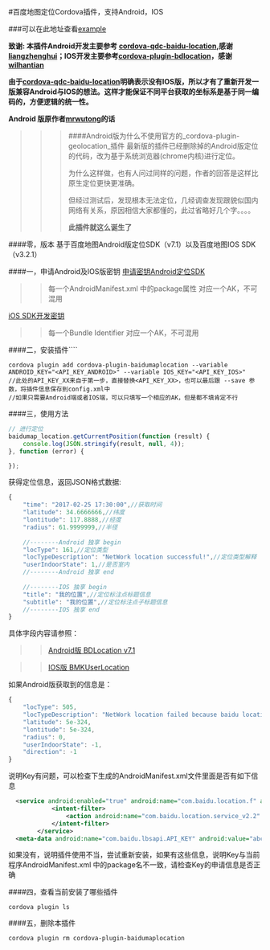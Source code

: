 #百度地图定位Cordova插件，支持Android，IOS


###可以在此地址查看[example](https://github.com/aruis/testbmap-cordova-ionic)

__致谢: 本插件Android开发主要参考 [cordova-qdc-baidu-location](https://github.com/liangzhenghui/cordova-qdc-baidu-location),感谢[liangzhenghui](https://github.com/liangzhenghui)；IOS开发主要参考[cordova-plugin-bdlocation](https://github.com/wilhantian/cordova-plugin-bdlocation)，感谢[wilhantian](https://github.com/wilhantian)__


__由于[cordova-qdc-baidu-location](https://github.com/liangzhenghui/cordova-qdc-baidu-location)明确表示没有IOS版，所以才有了重新开发一版兼容Android与IOS的想法。这样才能保证不同平台获取的坐标系是基于同一编码的，方便逻辑的统一性。__

__Android 版原作者[mrwutong](https://github.com/mrwutong)的话__

>>>####Android版为什么不使用官方的_cordova-plugin-geolocation_插件
>>>最新版的插件已经删除掉的Android版定位的代码，改为基于系统浏览器(chrome内核)进行定位。
>>>
>>>为什么这样做，也有人问过同样的问题，作者的回答是这样比原生定位更快更准确。
>>>
>>>但经过测试后，发现根本无法定位，几经调查发现跟貌似国内网络有关系，原因相信大家都懂的，此过省略好几个字。。。。
>>>
>>>__此插件就这么诞生了__

####零，版本
基于百度地图Android版定位SDK（v7.1）以及百度地图IOS SDK （v3.2.1）

####一，申请Android及IOS版密钥
[申请密钥Android定位SDK](http://developer.baidu.com/map/index.php?title=android-locsdk/guide/key)

>>每一个AndroidManifest.xml 中的package属性 对应一个AK，不可混用

[iOS SDK开发密钥](http://lbsyun.baidu.com/index.php?title=iossdk/guide/key)

>>每一个Bundle Identifier 对应一个AK，不可混用
  
####二，安装插件````

```shell
cordova plugin add cordova-plugin-baidumaplocation --variable ANDROID_KEY="<API_KEY_ANDROID>" --variable IOS_KEY="<API_KEY_IOS>"
//此处的API_KEY_XX来自于第一步，直接替换<API_KEY_XX>，也可以最后跟 --save 参数，将插件信息保存到config.xml中
//如果只需要Android端或者IOS端，可以只填写一个相应的AK，但是都不填肯定不行
```

####三，使用方法

```javascript
// 进行定位
baidumap_location.getCurrentPosition(function (result) {
    console.log(JSON.stringify(result, null, 4));
}, function (error) {

});
```

获得定位信息，返回JSON格式数据:

```javascript
{
    "time": "2017-02-25 17:30:00",//获取时间
    "latitude": 34.6666666,//纬度
    "lontitude": 117.8888,//经度
    "radius": 61.9999999,//半径
 
    //--------Android 独享 begin
    "locType": 161,//定位类型                                            
    "locTypeDescription": "NetWork location successful!",//定位类型解释   
    "userIndoorState": 1,//是否室内                                     
    //--------Android 独享 end
    
    //--------IOS 独享 begin
    "title": "我的位置",//定位标注点标题信息
    "subtitle": "我的位置",//定位标注点子标题信息
    //--------IOS 独享 end
}
```
具体字段内容请参照：
>>[Android版 BDLocation v7.1](http://wiki.lbsyun.baidu.com/cms/androidloc/doc/v7.1/index.html)

>>[IOS版 BMKUserLocation](http://wiki.lbsyun.baidu.com/cms/iossdk/doc/v3_2_0/html/interface_b_m_k_user_location.html#aba4b76e55f4605c5554fe16aca1b4fbf) 

如果Android版获取到的信息是：

```javascript
{
    "locType": 505,
    "locTypeDescription": "NetWork location failed because baidu location service check the key is unlegal, please check the key in AndroidManifest.xml !",
    "latitude": 5e-324,
    "lontitude": 5e-324,
    "radius": 0,
    "userIndoorState": -1,
    "direction": -1
}
```

说明Key有问题，可以检查下生成的AndroidManifest.xml文件里面是否有如下信息

```xml
  <service android:enabled="true" android:name="com.baidu.location.f" android:process=":remote">
            <intent-filter>
                <action android:name="com.baidu.location.service_v2.2" />
            </intent-filter>
        </service>
  <meta-data android:name="com.baidu.lbsapi.API_KEY" android:value="abcdefghijklmn" />
```

如果没有，说明插件使用不当，尝试重新安装，如果有这些信息，说明Key与当前程序AndroidManifest.xml 中的package名不一致，请检查Key的申请信息是否正确

####四，查看当前安装了哪些插件

```shell
cordova plugin ls
```

####五，删除本插件

```shell
cordova plugin rm cordova-plugin-baidumaplocation
```







